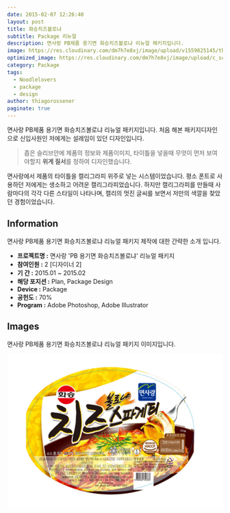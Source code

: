 ```yaml
---
date: 2015-02-07 12:26:40
layout: post
title: 화승치즈볼로냐
subtitle: Package 리뉴얼
description: 면사랑 PB제품 용기면 화승치즈볼로냐 리뉴얼 패키지입니다.
image: https://res.cloudinary.com/dm7h7e8xj/image/upload/v1559825145/theme16_o0seet.jpg
optimized_image: https://res.cloudinary.com/dm7h7e8xj/image/upload/c_scale,w_380/v1559825145/theme16_o0seet.jpg
category: Package
tags:
  - Noodlelovers
  - package
  - design
author: thiagorossener
paginate: true
---
```



<link rel="stylesheet" href="/assets/css/slick.css">
<link rel="stylesheet" href="/assets/css/slick-theme.css">



면사랑 PB제품 용기면 화승치즈볼로냐 리뉴얼 패키지입니다.
처음 해본 패키지디자인으로 신입사원인 저에게는 설레임이 있던 디자인입니다.


> 좁은 슬리브안에 제품의 정보와 제품이미지, 타이틀을 넣을때 무엇이 먼저 보여야할지 **위계 질서**를 정하여 디자인했습니다.


면사랑에서 제품의 타이틀을 캘리그라피 위주로 넣는 시스템이었습니다. 평소 폰트로 사용하던 저에게는 생소하고 어려운 캘리그라피었습니다. 
하지만 캘리그라피를 만들때 사람마다의 각각 다른 스타일이 나타나며, 캘리의 멋진 글씨를 보면서 저만의 색깔을 찾았던 경험이었습니다.

<!--page-->

## Information

면사랑 PB제품 용기면 화승치즈볼로냐 리뉴얼 패키지 제작에 대한 간략한 소개 입니다.

- **프로젝트명 :** 면사랑 'PB 용기면 화승치즈볼로냐' 리뉴얼 패키지
- **참여인원 :** 2 [디자이너 2]
- **기 간 :** 2015.01 ~ 2015.02
- **해당 포지션 :** Plan, Package Design
- **Device :** Package
- **공헌도 :** 70%
- **Program :** Adobe Photoshop, Adobe Illustrator


<!--page-->

## Images

면사랑 PB제품 용기면 화승치즈볼로냐 리뉴얼 패키지 이미지입니다.<br>

<section class="quotes">
  <div class="bubble">
    <img src="/assets/img/slide/noodle-hawseng01.jpg" />
  </div>
</section>


<p></p>
<p></p>

<!--page-->



<script type="text/javascript" src="https://cdnjs.cloudflare.com/ajax/libs/jquery/2.1.3/jquery.min.js"></script>
<script type="text/javascript" src="https://cdn.jsdelivr.net/jquery.slick/1.5.0/slick.min.js"></script>

<script>
	$('.quotes').slick({
  dots: true,
  infinite: true,
  autoplay: false,
  autoplaySpeed: 6000,
  speed: 800,
  slidesToShow: 1,
  adaptiveHeight: true
});
$( document ).ready(function() {
$('.no-fouc').removeClass('no-fouc');
});
</script>
